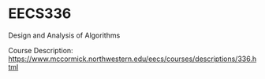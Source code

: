 # EECS336

Design and Analysis of Algorithms

Course Description: https://www.mccormick.northwestern.edu/eecs/courses/descriptions/336.html
